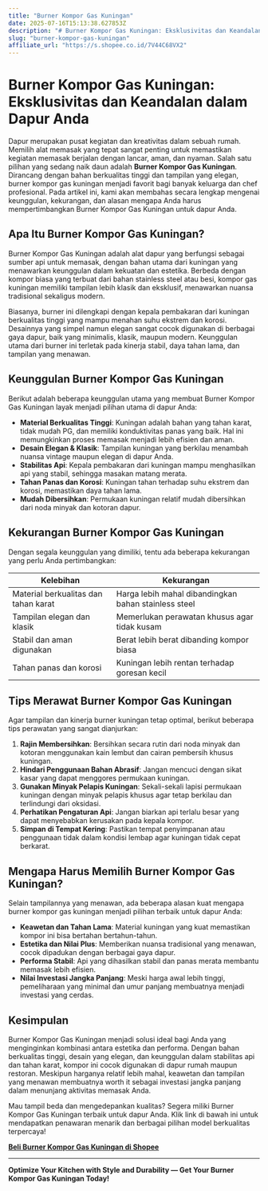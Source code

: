 ```yaml
---
title: "Burner Kompor Gas Kuningan"
date: 2025-07-16T15:13:38.627853Z
description: "# Burner Kompor Gas Kuningan: Eksklusivitas dan Keandalan dalam Dapur Anda..."
slug: "burner-kompor-gas-kuningan"
affiliate_url: "https://s.shopee.co.id/7V44C68VX2"
---
```

# Burner Kompor Gas Kuningan: Eksklusivitas dan Keandalan dalam Dapur Anda

Dapur merupakan pusat kegiatan dan kreativitas dalam sebuah rumah. Memilih alat memasak yang tepat sangat penting untuk memastikan kegiatan memasak berjalan dengan lancar, aman, dan nyaman. Salah satu pilihan yang sedang naik daun adalah **Burner Kompor Gas Kuningan**. Dirancang dengan bahan berkualitas tinggi dan tampilan yang elegan, burner kompor gas kuningan menjadi favorit bagi banyak keluarga dan chef profesional. Pada artikel ini, kami akan membahas secara lengkap mengenai keunggulan, kekurangan, dan alasan mengapa Anda harus mempertimbangkan Burner Kompor Gas Kuningan untuk dapur Anda.

## Apa Itu Burner Kompor Gas Kuningan?

Burner Kompor Gas Kuningan adalah alat dapur yang berfungsi sebagai sumber api untuk memasak, dengan bahan utama dari kuningan yang menawarkan keunggulan dalam kekuatan dan estetika. Berbeda dengan kompor biasa yang terbuat dari bahan stainless steel atau besi, kompor gas kuningan memiliki tampilan lebih klasik dan eksklusif, menawarkan nuansa tradisional sekaligus modern.

Biasanya, burner ini dilengkapi dengan kepala pembakaran dari kuningan berkualitas tinggi yang mampu menahan suhu ekstrem dan korosi. Desainnya yang simpel namun elegan sangat cocok digunakan di berbagai gaya dapur, baik yang minimalis, klasik, maupun modern. Keunggulan utama dari burner ini terletak pada kinerja stabil, daya tahan lama, dan tampilan yang menawan.

## Keunggulan Burner Kompor Gas Kuningan

Berikut adalah beberapa keunggulan utama yang membuat Burner Kompor Gas Kuningan layak menjadi pilihan utama di dapur Anda:

- **Material Berkualitas Tinggi**: Kuningan adalah bahan yang tahan karat, tidak mudah PG, dan memiliki konduktivitas panas yang baik. Hal ini memungkinkan proses memasak menjadi lebih efisien dan aman.
- **Desain Elegan & Klasik**: Tampilan kuningan yang berkilau menambah nuansa vintage maupun elegan di dapur Anda.
- **Stabilitas Api**: Kepala pembakaran dari kuningan mampu menghasilkan api yang stabil, sehingga masakan matang merata.
- **Tahan Panas dan Korosi**: Kuningan tahan terhadap suhu ekstrem dan korosi, memastikan daya tahan lama.
- **Mudah Dibersihkan**: Permukaan kuningan relatif mudah dibersihkan dari noda minyak dan kotoran dapur.

## Kekurangan Burner Kompor Gas Kuningan

Dengan segala keunggulan yang dimiliki, tentu ada beberapa kekurangan yang perlu Anda pertimbangkan:

| Kelebihan | Kekurangan |
|------------|--------------|
| Material berkualitas dan tahan karat | Harga lebih mahal dibandingkan bahan stainless steel |
| Tampilan elegan dan klasik | Memerlukan perawatan khusus agar tidak kusam |
| Stabil dan aman digunakan | Berat lebih berat dibanding kompor biasa |
| Tahan panas dan korosi | Kuningan lebih rentan terhadap goresan kecil |

## Tips Merawat Burner Kompor Gas Kuningan

Agar tampilan dan kinerja burner kuningan tetap optimal, berikut beberapa tips perawatan yang sangat dianjurkan:

1. **Rajin Membersihkan**: Bersihkan secara rutin dari noda minyak dan kotoran menggunakan kain lembut dan cairan pembersih khusus kuningan.
2. **Hindari Penggunaan Bahan Abrasif**: Jangan mencuci dengan sikat kasar yang dapat menggores permukaan kuningan.
3. **Gunakan Minyak Pelapis Kuningan**: Sekali-sekali lapisi permukaan kuningan dengan minyak pelapis khusus agar tetap berkilau dan terlindungi dari oksidasi.
4. **Perhatikan Pengaturan Api**: Jangan biarkan api terlalu besar yang dapat menyebabkan kerusakan pada kepala kompor.
5. **Simpan di Tempat Kering**: Pastikan tempat penyimpanan atau penggunaan tidak dalam kondisi lembap agar kuningan tidak cepat berkarat.

## Mengapa Harus Memilih Burner Kompor Gas Kuningan?

Selain tampilannya yang menawan, ada beberapa alasan kuat mengapa burner kompor gas kuningan menjadi pilihan terbaik untuk dapur Anda:

- **Keawetan dan Tahan Lama**: Material kuningan yang kuat memastikan kompor ini bisa bertahan bertahun-tahun.
- **Estetika dan Nilai Plus**: Memberikan nuansa tradisional yang menawan, cocok dipadukan dengan berbagai gaya dapur.
- **Performa Stabil**: Api yang dihasilkan stabil dan panas merata membantu memasak lebih efisien.
- **Nilai Investasi Jangka Panjang**: Meski harga awal lebih tinggi, pemeliharaan yang minimal dan umur panjang membuatnya menjadi investasi yang cerdas.

## Kesimpulan

Burner Kompor Gas Kuningan menjadi solusi ideal bagi Anda yang menginginkan kombinasi antara estetika dan performa. Dengan bahan berkualitas tinggi, desain yang elegan, dan keunggulan dalam stabilitas api dan tahan karat, kompor ini cocok digunakan di dapur rumah maupun restoran. Meskipun harganya relatif lebih mahal, keawetan dan tampilan yang menawan membuatnya worth it sebagai investasi jangka panjang dalam menunjang aktivitas memasak Anda.

Mau tampil beda dan mengedepankan kualitas? Segera miliki Burner Kompor Gas Kuningan terbaik untuk dapur Anda. Klik link di bawah ini untuk mendapatkan penawaran menarik dan berbagai pilihan model berkualitas terpercaya!

[**Beli Burner Kompor Gas Kuningan di Shopee**](https://s.shopee.co.id/7V44C68VX2)

---

**Optimize Your Kitchen with Style and Durability — Get Your Burner Kompor Gas Kuningan Today!**